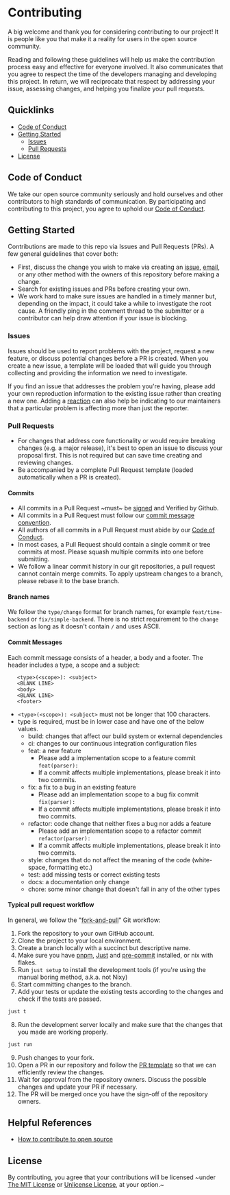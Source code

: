 # Contributing

A big welcome and thank you for considering contributing to our project! It is people like you that make it a reality for users in the open source community.

Reading and following these guidelines will help us make the contribution process easy and effective for everyone involved. It also communicates that you agree to respect the time of the developers managing and developing this project. In return, we will reciprocate that respect by addressing your issue, assessing changes, and helping you finalize your pull requests.

## Quicklinks

- [Code of Conduct](#code-of-conduct)
- [Getting Started](#getting-started)
  - [Issues](#issues)
  - [Pull Requests](#pull-requests)
- [License](#license)

## Code of Conduct

We take our open source community seriously and hold ourselves and other contributors to high standards of communication. By participating and contributing to this project, you agree to uphold our [Code of Conduct](./CODE_OF_CONDUCT.md).

## Getting Started

Contributions are made to this repo via Issues and Pull Requests (PRs). A few general guidelines that cover both:

- First, discuss the change you wish to make via creating an [issue](https://github.com/0x61nas/aarty/issues/new/choose), [email](mailto:anas.elgarhy.dev@gmail.com), or any other method with the owners of this repository before making a change.
- Search for existing issues and PRs before creating your own.
- We work hard to make sure issues are handled in a timely manner but, depending on the impact, it could take a while to investigate the root cause. A friendly ping in the comment thread to the submitter or a contributor can help draw attention if your issue is blocking.

### Issues

Issues should be used to report problems with the project, request a new feature, or discuss potential changes before a PR is created. When you create a new issue, a template will be loaded that will guide you through collecting and providing the information we need to investigate.

If you find an issue that addresses the problem you're having, please add your own reproduction information to the existing issue rather than creating a new one. Adding a [reaction](https://github.blog/2016-03-10-add-reactions-to-pull-requests-issues-and-comments/) can also help be indicating to our maintainers that a particular problem is affecting more than just the reporter.

### Pull Requests

* For changes that address core functionality or would require breaking changes (e.g. a major release), it's best to open an issue to discuss your proposal first. This is not required but can save time creating and reviewing changes.
* Be accompanied by a complete Pull Request template (loaded automatically when a PR is created).


#### Commits

* All commits in a Pull Request ~must~ be [signed](https://docs.github.com/en/authentication/managing-commit-signature-verification/signing-commits) and Verified by Github.
* All commits in a Pull Request must follow our [commit message convention](#commit-messages).
* All authors of all commits in a Pull Request must abide by our [Code of Conduct](CODE_OF_CONDUCT.md).
* In most cases, a Pull Request should contain a single commit or tree commits at most. Please squash multiple commits into one before submitting.
* We follow a linear commit history in our git repositories, a pull request cannot contain merge commits. To apply upstream changes to a branch, please rebase it to the base branch.

#### Branch names

We follow the `type/change` format for branch names, for example `feat/time-backend` or `fix/simple-backend`.
There is no strict requirement to the `change` section as long as it doesn't contain `/` and uses ASCII.

#### Commit Messages

Each commit message consists of a header, a body and a footer. The header includes a type, a scope and a subject:

```
   <type>(<scope>): <subject>
   <BLANK LINE>
   <body>
   <BLANK LINE>
   <footer>
```

* `<type>(<scope>): <subject>` must not be longer that 100 characters.
* type is required, must be in lower case and have one of the below values.
  - build: changes that affect our build system or external dependencies
  - ci: changes to our continuous integration configuration files
  - feat: a new feature
    - Please add a implementation scope to a feature commit `feat(parser):`
    - If a commit affects multiple implementations, please break it into two commits.
  - fix: a fix to a bug in an existing feature
    - Please add an implementation scope to a bug fix commit `fix(parser):`
    - If a commit affects multiple implementations, please break it into two commits.
  - refactor: code change that neither fixes a bug nor adds a feature
    - Please add an implementation scope to a refactor commit `refactor(parser):`
    - If a commit affects multiple implementations, please break it into two commits.
  - style: changes that do not affect the meaning of the code (white-space, formatting etc.)
  - test: add missing tests or correct existing tests
  - docs: a documentation only change
  - chore: some minor change that doesn't fall in any of the other types

#### Typical pull request workflow

In general, we follow the "[fork-and-pull](https://github.com/susam/gitpr)" Git workflow:

1. Fork the repository to your own GitHub account.
2. Clone the project to your local environment.
3. Create a branch locally with a succinct but descriptive name.
4. Make sure you have [pnpm](https://pnpm.io), [Just](https://just.systems) and [pre-commit](https://pre-commit.com) installed, or nix with flakes.
5. Run `just setup` to install the development tools (if you're using the manual boring method, a.k.a. not Nixy)
6. Start committing changes to the branch.
7. Add your tests or update the existing tests according to the changes and check if the tests are passed.

```sh
just t
```

8. Run the development server locally and make sure that the changes that you made are working properly.

```sh
just run
```

9. Push changes to your fork.
10. Open a PR in our repository and follow the [PR template](./.github/PULL_REQUEST_TEMPLATE.md) so that we can efficiently review the changes.
11. Wait for approval from the repository owners. Discuss the possible changes and update your PR if necessary.
12. The PR will be merged once you have the sign-off of the repository owners.

## Helpful References

* [How to contribute to open source](https://opensource.guide/how-to-contribute/)

## License

By contributing, you agree that your contributions will be licensed ~under [The MIT License](./LICENSE) or [Unlicense License](./LICENSE-UNLICENSE), at your option.~
